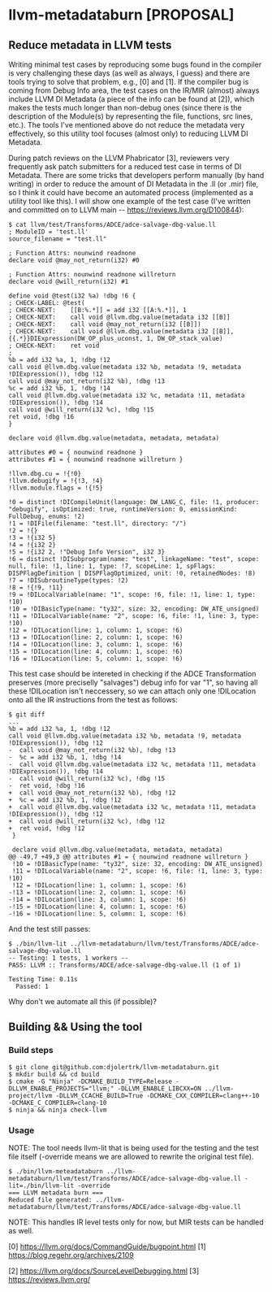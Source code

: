 # llvm-metadataburn [PROPOSAL]
## Reduce metadata in LLVM tests

Writing minimal test cases by reproducing some bugs found in the compiler is very challenging these days (as well as always, I guess) and there are tools trying to solve that problem, e.g., [0] and [1]. If the compiler bug is coming from Debug Info area, the test cases on the IR/MIR (almost) always include LLVM DI Metadata (a piece of the info can be found at [2]), which makes the tests much longer than non-debug ones (since there is the description of the Module(s) by representing the file, functions, src lines, etc.). The tools I've mentioned above do not reduce the metadata very effectively, so this utility tool focuses (almost only) to reducing LLVM DI Metadata.

During patch reviews on the LLVM Phabricator [3], reviewers very frequently ask patch submitters for a reduced test case in terms of DI Metadata. There are some tricks that developers perform manually (by hand writing) in order to reduce the amount of DI Metadata in the .ll (or .mir) file, so I think it could have become an automated process (implemented as a utility tool like this). I will show one example of the test case (I've written and committed on to LLVM main -- https://reviews.llvm.org/D100844):

    $ cat llvm/test/Transforms/ADCE/adce-salvage-dbg-value.ll
    ; ModuleID = 'test.ll'
    source_filename = "test.ll"
    
    ; Function Attrs: nounwind readnone
    declare void @may_not_return(i32) #0
    
    ; Function Attrs: nounwind readnone willreturn
    declare void @will_return(i32) #1
    
    define void @test(i32 %a) !dbg !6 {
    ; CHECK-LABEL: @test(
    ; CHECK-NEXT:    [[B:%.*]] = add i32 [[A:%.*]], 1
    ; CHECK-NEXT:    call void @llvm.dbg.value(metadata i32 [[B]]
    ; CHECK-NEXT:    call void @may_not_return(i32 [[B]])
    ; CHECK-NEXT:    call void @llvm.dbg.value(metadata i32 [[B]], {{.*}}DIExpression(DW_OP_plus_uconst, 1, DW_OP_stack_value)
    ; CHECK-NEXT:    ret void
    ;
    %b = add i32 %a, 1, !dbg !12
    call void @llvm.dbg.value(metadata i32 %b, metadata !9, metadata !DIExpression()), !dbg !12
    call void @may_not_return(i32 %b), !dbg !13
    %c = add i32 %b, 1, !dbg !14
    call void @llvm.dbg.value(metadata i32 %c, metadata !11, metadata !DIExpression()), !dbg !14
    call void @will_return(i32 %c), !dbg !15
    ret void, !dbg !16
    }
    
    declare void @llvm.dbg.value(metadata, metadata, metadata)
    
    attributes #0 = { nounwind readnone }
    attributes #1 = { nounwind readnone willreturn }
    
    !llvm.dbg.cu = !{!0}
    !llvm.debugify = !{!3, !4}
    !llvm.module.flags = !{!5}
    
    !0 = distinct !DICompileUnit(language: DW_LANG_C, file: !1, producer: "debugify", isOptimized: true, runtimeVersion: 0, emissionKind: FullDebug, enums: !2)
    !1 = !DIFile(filename: "test.ll", directory: "/")
    !2 = !{}
    !3 = !{i32 5}
    !4 = !{i32 2}
    !5 = !{i32 2, !"Debug Info Version", i32 3}
    !6 = distinct !DISubprogram(name: "test", linkageName: "test", scope: null, file: !1, line: 1, type: !7, scopeLine: 1, spFlags: DISPFlagDefinition | DISPFlagOptimized, unit: !0, retainedNodes: !8)
    !7 = !DISubroutineType(types: !2)
    !8 = !{!9, !11}
    !9 = !DILocalVariable(name: "1", scope: !6, file: !1, line: 1, type: !10)
    !10 = !DIBasicType(name: "ty32", size: 32, encoding: DW_ATE_unsigned)
    !11 = !DILocalVariable(name: "2", scope: !6, file: !1, line: 3, type: !10)
    !12 = !DILocation(line: 1, column: 1, scope: !6)
    !13 = !DILocation(line: 2, column: 1, scope: !6)
    !14 = !DILocation(line: 3, column: 1, scope: !6)
    !15 = !DILocation(line: 4, column: 1, scope: !6)
    !16 = !DILocation(line: 5, column: 1, scope: !6)

This test case should be intereted in checking if the ADCE Transformation preserves (more preciselly "salvages") debug info for var "1", so having all these !DILocation isn't neccessery, so we can attach only one !DILocation onto all the IR instructions from the test as follows:

    $ git diff
    ...
    %b = add i32 %a, 1, !dbg !12
    call void @llvm.dbg.value(metadata i32 %b, metadata !9, metadata !DIExpression()), !dbg !12
    -  call void @may_not_return(i32 %b), !dbg !13
    -  %c = add i32 %b, 1, !dbg !14
    -  call void @llvm.dbg.value(metadata i32 %c, metadata !11, metadata !DIExpression()), !dbg !14
    -  call void @will_return(i32 %c), !dbg !15
    -  ret void, !dbg !16
    +  call void @may_not_return(i32 %b), !dbg !12
    +  %c = add i32 %b, 1, !dbg !12
    +  call void @llvm.dbg.value(metadata i32 %c, metadata !11, metadata !DIExpression()), !dbg !12
    +  call void @will_return(i32 %c), !dbg !12
    +  ret void, !dbg !12
     }
 
     declare void @llvm.dbg.value(metadata, metadata, metadata)
    @@ -49,7 +49,3 @@ attributes #1 = { nounwind readnone willreturn }
     !10 = !DIBasicType(name: "ty32", size: 32, encoding: DW_ATE_unsigned)
     !11 = !DILocalVariable(name: "2", scope: !6, file: !1, line: 3, type: !10)
     !12 = !DILocation(line: 1, column: 1, scope: !6)
    -!13 = !DILocation(line: 2, column: 1, scope: !6)
    -!14 = !DILocation(line: 3, column: 1, scope: !6)
    -!15 = !DILocation(line: 4, column: 1, scope: !6)
    -!16 = !DILocation(line: 5, column: 1, scope: !6)

And the test still passes:

    $ ./bin/llvm-lit ../llvm-metadataburn/llvm/test/Transforms/ADCE/adce-salvage-dbg-value.ll
    -- Testing: 1 tests, 1 workers --
    PASS: LLVM :: Transforms/ADCE/adce-salvage-dbg-value.ll (1 of 1)
    
    Testing Time: 0.11s
      Passed: 1

Why don't we automate all this (if possible)?

## Building && Using the tool

### Build steps

    $ git clone git@github.com:djolertrk/llvm-metadataburn.git
    $ mkdir build && cd build
    $ cmake -G "Ninja" -DCMAKE_BUILD_TYPE=Release -DLLVM_ENABLE_PROJECTS="llvm;" -DLLVM_ENABLE_LIBCXX=ON ../llvm-project/llvm -DLLVM_CCACHE_BUILD=True -DCMAKE_CXX_COMPILER=clang++-10 -DCMAKE_C_COMPILER=clang-10
    $ ninja && ninja check-llvm
    
### Usage
NOTE: The tool needs llvm-lit that is being used for the testing and the test file itself (-override means we are allowed to rewrite the original test file).

    $ ./bin/llvm-meteadataburn ../llvm-metadataburn/llvm/test/Transforms/ADCE/adce-salvage-dbg-value.ll -lit=./bin/llvm-lit -override
    === LLVM metadata burn ===
    Reduced file generated: ../llvm-metadataburn/llvm/test/Transforms/ADCE/adce-salvage-dbg-value.ll

NOTE: This handles IR level tests only for now, but MIR tests can be handled as well.

[0] https://llvm.org/docs/CommandGuide/bugpoint.html
[1] https://blog.regehr.org/archives/2109

[2] https://llvm.org/docs/SourceLevelDebugging.html
[3] https://reviews.llvm.org/

